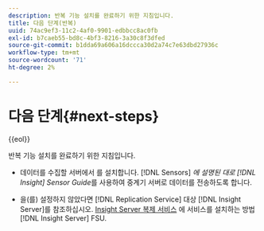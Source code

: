 ```yaml
---
description: 반복 기능 설치를 완료하기 위한 지침입니다.
title: 다음 단계(반복)
uuid: 74ac9ef3-11c2-4af0-9901-edbbcc8ac0fb
exl-id: b7caeb55-bd8c-4bf3-8216-3a30c8f3dfed
source-git-commit: b1dda69a606a16dccca30d2a74c7e63dbd27936c
workflow-type: tm+mt
source-wordcount: '71'
ht-degree: 2%

---
```


# 다음 단계{#next-steps}

{{eol}}

반복 기능 설치를 완료하기 위한 지침입니다.

* 데이터를 수집할 서버에서 를 설치합니다. [!DNL Sensors] *에 설명된 대로 [!DNL Insight] Sensor Guide*를 사용하여 중계기 서버로 데이터를 전송하도록 합니다.

* 을(를) 설정하지 않았다면 [!DNL Replication Service] 대상 [!DNL Insight Server]를 참조하십시오. [Insight Server 복제 서비스](../../../../home/c-inst-svr/c-ins-svr-rep-svc/c-ins-svr-rep-svc.md#concept-926e654e80d943a0b6ac44a82a510d92) 에 서비스를 설치하는 방법 [!DNL Insight Server] FSU.
